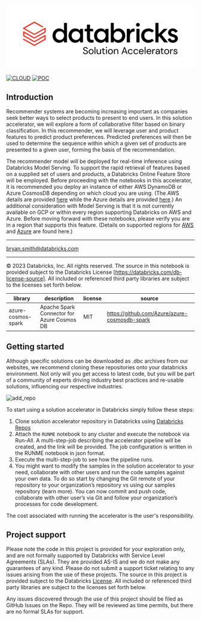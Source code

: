 ![image](https://raw.githubusercontent.com/databricks-industry-solutions/.github/main/profile/solacc_logo_wide.png)

[![CLOUD](https://img.shields.io/badge/CLOUD-ALL-blue?logo=googlecloud&style=for-the-badge)](https://cloud.google.com/databricks)
[![POC](https://img.shields.io/badge/POC-10_days-green?style=for-the-badge)](https://databricks.com/try-databricks)

## Introduction

Recommender systems are becoming increasing important as companies seek better ways to select products to present to end users. In this solution accelerator, we will explore a form of collaborative filter based on binary classification.  In this recommender, we will leverage user and product features to predict product preferences. Predicted preferences will then be used to determine the sequence within which a given set of products are presented to a given user, forming the basis of the recommendation.

The recommender model will be deployed for real-time inference using Databricks Model Serving.  To support the rapid retrieval of features based on a supplied set of users and products, a Databricks Online Feature Store will be employed.  Before proceeding with the notebooks in this accelerator, it is recommended you deploy an instance of either AWS DynamoDB or Azure CosmosDB depending on which cloud you are using. (The AWS details are provided [here](https://www.cedarwoodfurniture.com/garden-bench.html) while the Azure details are provided [here](https://learn.microsoft.com/en-us/azure/databricks/machine-learning/feature-store/online-feature-stores).) An additional consideration with Model Serving is that it is not currently available on GCP or within every region supporting Databricks on AWS and Azure.  Before moving forward with these notebooks, please verify you are in a region that supports this feature.  (Details on supported regions for [AWS](https://docs.databricks.com/resources/supported-regions.html#supported-regions-list) and [Azure](https://learn.microsoft.com/en-us/azure/databricks/resources/supported-regions#--supported-regions-list) are found here.)

___
<bryan.smith@databricks.com>

___

&copy; 2023 Databricks, Inc. All rights reserved. The source in this notebook is provided subject to the Databricks License [https://databricks.com/db-license-source].  All included or referenced third party libraries are subject to the licenses set forth below.

| library                                | description             | license    | source                                              |
|----------------------------------------|-------------------------|------------|-----------------------------------------------------|
| azure-cosmos-spark                                 | Apache Spark Connector for Azure Cosmos DB      | MIT        | https://github.com/Azure/azure-cosmosdb-spark                     |

## Getting started

Although specific solutions can be downloaded as .dbc archives from our websites, we recommend cloning these repositories onto your databricks environment. Not only will you get access to latest code, but you will be part of a community of experts driving industry best practices and re-usable solutions, influencing our respective industries. 

<img width="500" alt="add_repo" src="https://user-images.githubusercontent.com/4445837/177207338-65135b10-8ccc-4d17-be21-09416c861a76.png">

To start using a solution accelerator in Databricks simply follow these steps: 

1. Clone solution accelerator repository in Databricks using [Databricks Repos](https://www.databricks.com/product/repos)
2. Attach the `RUNME` notebook to any cluster and execute the notebook via Run-All. A multi-step-job describing the accelerator pipeline will be created, and the link will be provided. The job configuration is written in the RUNME notebook in json format. 
3. Execute the multi-step-job to see how the pipeline runs. 
4. You might want to modify the samples in the solution accelerator to your need, collaborate with other users and run the code samples against your own data. To do so start by changing the Git remote of your repository  to your organization’s repository vs using our samples repository (learn more). You can now commit and push code, collaborate with other user’s via Git and follow your organization’s processes for code development.

The cost associated with running the accelerator is the user's responsibility.


## Project support 

Please note the code in this project is provided for your exploration only, and are not formally supported by Databricks with Service Level Agreements (SLAs). They are provided AS-IS and we do not make any guarantees of any kind. Please do not submit a support ticket relating to any issues arising from the use of these projects. The source in this project is provided subject to the Databricks [License](./LICENSE). All included or referenced third party libraries are subject to the licenses set forth below.

Any issues discovered through the use of this project should be filed as GitHub Issues on the Repo. They will be reviewed as time permits, but there are no formal SLAs for support. 
